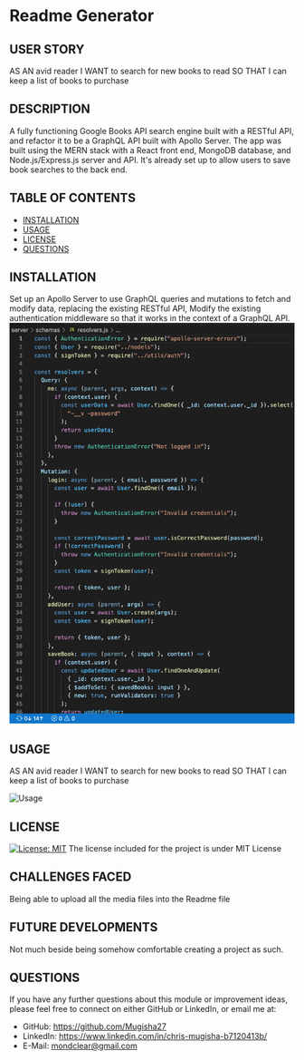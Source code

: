 # Readme Generator
## USER STORY
AS AN avid reader
I WANT to search for new books to read
SO THAT I can keep a list of books to purchase


## DESCRIPTION
A fully functioning Google Books API search engine built with a RESTful API, and refactor it to be a GraphQL API built with Apollo Server. The app was built using the MERN stack with a React front end, MongoDB database, and Node.js/Express.js server and API. It's already set up to allow users to save book searches to the back end.

## TABLE OF CONTENTS
- [INSTALLATION](#installation)
- [USAGE](#usage)
- [LICENSE](#license)
- [QUESTIONS](#questions)

## INSTALLATION
Set up an Apollo Server to use GraphQL queries and mutations to fetch and modify data, replacing the existing RESTful API, Modify the existing authentication middleware so that it works in the context of a GraphQL API.
![Installation](img/screenshot.png)
    
## USAGE
AS AN avid reader
I WANT to search for new books to read
SO THAT I can keep a list of books to purchase

![Usage](images//Users/chrismugisha/Desktop/readm/images/title.png)
    
## LICENSE
[![License: MIT](https://img.shields.io/badge/License-MIT-yellow.svg)](https://opensource.org/licenses/MIT)
The license included for the project is under MIT License

## CHALLENGES FACED
Being able to upload all the media files into the Readme file

## FUTURE DEVELOPMENTS
Not much beside being somehow comfortable creating a project as such.

## QUESTIONS
If you have any further questions about this module or improvement ideas, please feel free to connect on either GitHub or LinkedIn, or email me at:
* GitHub: https://github.com/Mugisha27
* LinkedIn: https://www.linkedin.com/in/chris-mugisha-b7120413b/
* E-Mail: mondclear@gmail.com
